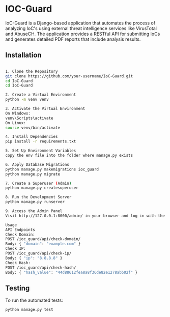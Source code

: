 # IOC-Guard

IoC-Guard is a Django-based application that automates the process of analyzing IoC's using external threat intelligence services like VirusTotal and AbuseCH. The application provides a RESTful API for submitting IoCs and generates detailed PDF reports that include analysis results.

## Installation

```bash

1. Clone the Repository
git clone https://github.com/your-username/IoC-Guard.git
cd IoC-Guard
cd IoC-Guard

2. Create a Virtual Environment
python -m venv venv

3. Activate the Virtual Environment
On Windows:
venv\Scripts\activate
On Linux:
source venv/bin/activate

4. Install Dependencies
pip install -r requirements.txt

5. Set Up Environment Variables
copy the env file into the folder where manage.py exists

6. Apply Database Migrations
python manage.py makemigrations ioc_guard
python manage.py migrate

7. Create a Superuser (Admin)
python manage.py createsuperuser

8. Run the Development Server
python manage.py runserver

9. Access the Admin Panel
Visit http://127.0.0.1:8000/admin/ in your browser and log in with the superuser credentials.

Usage
API Endpoints
Check Domain:
POST /ioc_guard/api/check-domain/
Body: { "domain": "example.com" }
Check IP:
POST /ioc_guard/api/check-ip/
Body: { "ip": "8.8.8.8" }
Check Hash:
POST /ioc_guard/api/check-hash/
Body: { "hash_value": "44d88612fea8a8f36de82e1278abb02f" }
```

## Testing

To run the automated tests:

```
python manage.py test
```
